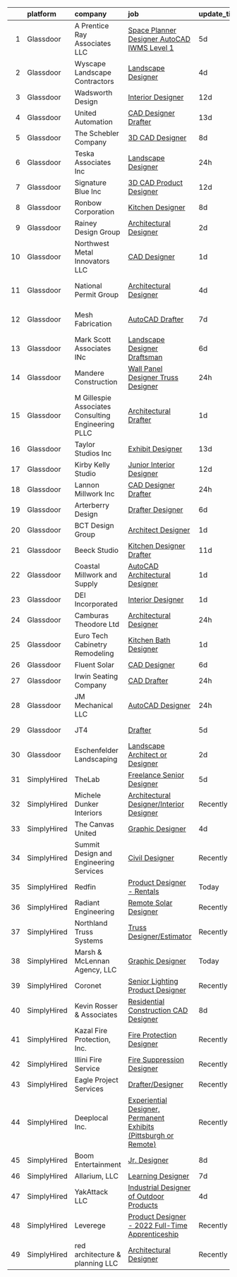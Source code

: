

|    | platform    | company                                               | job                                                                                                                                                                                                                                                                                                                                                                                                                                                                                                                                                                                                                                                                                                                                                                                                                                                                                                                                                                    | update_time   | location             |
|---:|:------------|:------------------------------------------------------|:-----------------------------------------------------------------------------------------------------------------------------------------------------------------------------------------------------------------------------------------------------------------------------------------------------------------------------------------------------------------------------------------------------------------------------------------------------------------------------------------------------------------------------------------------------------------------------------------------------------------------------------------------------------------------------------------------------------------------------------------------------------------------------------------------------------------------------------------------------------------------------------------------------------------------------------------------------------------------|:--------------|:---------------------|
|  1 | Glassdoor   | A  Prentice Ray   Associates  LLC                     | [Space Planner Designer   AutoCAD IWMS Level 1](https://www.glassdoor.com/partner/jobListing.htm?pos=109&ao=1110586&s=58&guid=00000182cea580cf8352ae7c6130f0f9&src=GD_JOB_AD&t=SR&vt=w&ea=1&cs=1_2b495904&cb=1661324329688&jobListingId=1008078664418&cpc=601A4E6CD41B5281&jrtk=3-0-1gb7ab0ahirn7801-1gb7ab0as23j4000-0acfd51d98301673--6NYlbfkN0CPEiJEzZq4I_K6S6Q9VC1QMfIsI0INZ1UYi7vjgDL48SUvOQou6hjm8fRgHsp5Vn7ks7L65vAiLiC5dHNyXZUaGTr8zkn7Pi1ttdD6Hf3LEyzgTFht7EOoWOZlOoIMK4v3qRq0R0JVQHLdxxBgwJRWs1Sao9RGGzmdQtx9QdNsnViElWyiNNvfyNq2kaU3D8exj5-Wv8PqVRU9gasd7h6v5e5k-e_HzQ0cjme3UnEWKHVBQxMFepwEY1J1k9maNnd4Mc1tFqI04iN6CFJ36rEFlGvAvpdUwPjygM1EOGtyUOgkaM5arIiJXSREqwjeVqn5-LIjDj7u8E6nnDXBgyiFi02KFWs3s5k14KGcdMePORHo7Lp6f7xGJSdMySDBz__EygXeQasRfTBqLHTxZfLnwnJSSM3j0y8eBckFzGSjQLT3l0N19ky259dCysa9R6ysyUeeJJcg0ERljJlfg0xjv--fwIlva87nsu-g7Pszs7vwU9YSnKt98E8u0qUWkvEqhup3BmjoSqTzJuvQwTj98Ui6uCHsps0%3D)                                                 | 5d            | Washington, DC       |
|  2 | Glassdoor   | Wyscape   Landscape Contractors                       | [Landscape Designer](https://www.glassdoor.com/partner/jobListing.htm?pos=103&ao=1110586&s=58&guid=00000182cea580cf8352ae7c6130f0f9&src=GD_JOB_AD&t=SR&vt=w&ea=1&cs=1_603496de&cb=1661324329687&jobListingId=1008081266086&cpc=EA08B7582258481D&jrtk=3-0-1gb7ab0ahirn7801-1gb7ab0as23j4000-b087c144ecd5d5d5--6NYlbfkN0Af7IH--f52cTUDwFMUanxXcd3NiV5wYJyzlyk1G5yREQl55-HAat8CV7wQNNxrK0g_mah2fGU06kYyIy5WRgRXw_ssgWVp6VYZgqxto1ZyTHn6FvCDQc6iU2xyIsRK2-Hm9Sjs7DLKODM6BhbKLxOl_L7MGtsb4OG3aSRj6bpPX3LHZr8qOohCExRHP7ipkqK2N5EHeQurcw5eWdpBBTZlJDiv-HBQg769fXsQfyXjoJq3cTnj7Hgjar-aRRse0hfpM4526veBy1X5gIY8VnvPhvJwZazUKRH6FxxMuF3nRnSSvQV6YNmkTy9NkQwtAFpuYDqdiuE2-gE66Sqp3hh-U7dIK1InzNz_59mLTBfRqaj2XfQPXjievivNoFDCIAKxVoMEVp84n3_Rt468v6dFY9uNkkQzp8fiObhGfrw0YmU_AEdZLrRyhiebTnYD2flxS4xmLyskE2PIFRr4CDAeKTOxurP-ECg_B_vmq9KKTlrO-XmDjRHyDVlY4TsaKgr4flJhpyVQofZmeMDfExSo)                                                                                          | 4d            | Niceville, FL        |
|  3 | Glassdoor   | Wadsworth Design                                      | [Interior Designer](https://www.glassdoor.com/partner/jobListing.htm?pos=121&ao=1110586&s=58&guid=00000182cea580cf8352ae7c6130f0f9&src=GD_JOB_AD&t=SR&vt=w&ea=1&cs=1_dd7e65e6&cb=1661324329689&jobListingId=1008067156537&cpc=A4354B06E837AE94&jrtk=3-0-1gb7ab0ahirn7801-1gb7ab0as23j4000-80f55f9df7bf1ae8--6NYlbfkN0BzyIYrTMR_AjNKh_kvAG8N613gtHPANQ3sdLTkrtBd-_1wqz9nNuSyqeSXkyIs-w4ld8MtRRq4vIQ60BuE2BaNXThNjlU5vtlW8ZYRAckDONHNppG7D7qUKdhqwqDEeTosT32-31BuNMJ0fEqOiAN8SG35yoCC6t_NHbzj2aFCvifLuJ_xxZhkEhu4zhI-_lLjLT_cqd6XPP58esnLcEMGuDF-iT6wnnD2LLgX3zHeAcImrxe4WJ1aspjPRPF94J0Ccj_BZxEJbRj1Wbx_A3uPIVigVAfBrmajbVoC9lra9mAoCCNHd7Lxpd_8NLoLJz01vaARDjZye-sHmDKpONuZSNBf_jsupL9zT0kqQi94fyx1Y0Lns3ZrpdcvRkcu829Ja6XkH7F6nVxwuNHJbZ56bVHutKE_PyB84MYKUk4dgBR8yWYqYDxUZ-zx1WD2AEZkf1g0anh8IaxYTvxV-v56KNoszmZviWYQKA_W5oKERZDiqiZoHHtX4d9jZOtugoI%3D)                                                                                                             | 12d           | Vineyard, UT         |
|  4 | Glassdoor   | United Automation                                     | [CAD Designer Drafter](https://www.glassdoor.com/partner/jobListing.htm?pos=111&ao=1110586&s=58&guid=00000182cea580cf8352ae7c6130f0f9&src=GD_JOB_AD&t=SR&vt=w&ea=1&cs=1_a1f974a4&cb=1661324329688&jobListingId=1008065265801&cpc=A294CC0C7254FA24&jrtk=3-0-1gb7ab0ahirn7801-1gb7ab0as23j4000-5ee564a60dc60088--6NYlbfkN0CmV55IBqL41_vOX2ncx7Sv22YYBKO1FKOWl9cdOayxa2z5Sthv-usKP6B5q51zwT3YkFEGFdACJwwehlCCfYeWBWBbsyEZD7AuNRRKJHyqnm2ojv1muZrMr0V02qrEZs580c_hAvgykuxW3Ycjw34cqKWFI0BaLbC_AYIXd0AkbXUMfpdUiL6BKHutf-vvCg9GnCY3CfDxGrm7D1lg3DBPzlOcuVm2Q1LZ-FXvgbVmMthnzCoz1BHAViHHSQ6T74pO9KTFnXx2sP7ZH1OJg053hXiLPGcq3u-uJmn29iNLAlPAE98jpFyskHHAD01YjamiL9RqZ_JeWtHORz8FMl88fveErYDd5ppo7rw7lqpvaabjpNtrb0nUA6-QIOSsgpyFnTpfeKqMv0PkWIBbXa2iFr0iXiuulwt6IFDZzfsULCy1DFnVW7lII0Pbhky48Pev6Q_ntOWgcr-MirfoaSqB_4jPcma3XYzZbyfRfGIuMNqtV6EWe2kmrzre8hja20yDdXrk9sbCCQ%3D%3D)                                                                                            | 13d           | West Monroe, LA      |
|  5 | Glassdoor   | The Schebler Company                                  | [3D CAD Designer](https://www.glassdoor.com/partner/jobListing.htm?pos=104&ao=1110586&s=58&guid=00000182cea580cf8352ae7c6130f0f9&src=GD_JOB_AD&t=SR&vt=w&ea=1&cs=1_60aaf7e6&cb=1661324329687&jobListingId=1008072259381&cpc=001476B0A36EC9D0&jrtk=3-0-1gb7ab0ahirn7801-1gb7ab0as23j4000-077f6073299b6940--6NYlbfkN0BbKFwzzZ0yLSQjqY_WE9nX1AjSW77FPvXFQZAp_vA_bxFWMcVuo53C45-22D2TAPagx-nZU83wNUDdAKJzpoW8_CpV79kjtRo62c4b0e5KWXUhWjtqm3p8acm8Ehd382hZlWDbUGPZTj5EuqEzFSEM1Ymjk8al65dUXbsCwkZW2kRlahQoM4Ad-nL-YEEyT4Hxaq2QR8KxzUbU61G2B3vEexZHQv2-hJkXc3z7HzEa-18sR3MEsrqg4XWRbMtxj16J3dSJhs4t_uj8cgF3jz2_geItVep6ks9Qbqb5qIm6KwKw3U1XqYJpW6WNfao4e-wbALpzzfyLE_d4ZztTPwQyjW1s4O-Vzbuus5XHzJNYfOyBC7SRsZmoGVlKCeGSHQ_HXSgIS0ARpKeUF4QsPOvcSolfwAVlcTZ6HCefbG6m2mKF9j3UrRidqjlP-Xq2ZEkdQ3jkeN_mfZX5OASjUfTGhvAl_02h6CN9Yu-dwoMj1nbZGrvjhnXgGTWb6Tta0Bm4lxdBR4iSdhIL581WLGNz2J89YVSa22-K53zdznF2x8Bzo4Xc-hdJcJJat4FIYtlgoVlEEBiHaD5PXLZxWFhCSn0XHueEgm1DaKDpITz4hg%3D%3D) | 8d            | Bettendorf, IA       |
|  6 | Glassdoor   | Teska Associates  Inc                                 | [Landscape Designer](https://www.glassdoor.com/partner/jobListing.htm?pos=116&ao=1110586&s=58&guid=00000182cea580cf8352ae7c6130f0f9&src=GD_JOB_AD&t=SR&vt=w&ea=1&cs=1_6f5414fa&cb=1661324329689&jobListingId=1008088949723&cpc=9AF91982B5D3F116&jrtk=3-0-1gb7ab0ahirn7801-1gb7ab0as23j4000-3dfef94d1a2a7cff--6NYlbfkN0BTT1lo8Jwdy_hu5PBsWOg-OgEs4ry3bvHurgSPaoaOHOWThJZbXv-8WJps3dfUJKOVn60M-935uHy3p65cfxylsxaBDZghdcrJVcc686gm66Latzh0Ocm2ZH1MT3a06Oe3d0mvVQQuU5iVWaUF7jtjRaFAOR7ljRx0Cn2_yLn7KPA05X-T8KZL8pk2SrXN9ELr-qY1NfESsF02JzZVfwI4KSlXfdeksI-IIkVSa7sy3sTOToV088o9f5BQP6MMwomnz676vFBHf8eTAfNpVHa33A5s0Aq9mqr9Xs8hfmFREHfyJ-A8AZ-V3i1T_vuHipz8kuF-UwfzF720_FoYvgm89s8DESE7Eq5UjIHcPtrZ8bXaMYTU3p0Mcz7KaX3IVIedhF7sC3yaPJogFIFzt7Sb_dLdvpBbDnKJgzqainufcE1BQChFDwHYWp17VxX1bSSl3I2OlVaag8cDZdusJ-YsvicgaY2oqkjl6N5I_2MTMxrB5a8YiBWEpNC2YcX1r1VHiuJ8dDmyFw%3D%3D)                                                                                              | 24h           | Evanston, IL         |
|  7 | Glassdoor   | Signature Blue Inc                                    | [3D CAD Product Designer](https://www.glassdoor.com/partner/jobListing.htm?pos=117&ao=1110586&s=58&guid=00000182cea580cf8352ae7c6130f0f9&src=GD_JOB_AD&t=SR&vt=w&ea=1&cs=1_b2d7b115&cb=1661324329689&jobListingId=1008067139928&cpc=2DCD12B8022A14CE&jrtk=3-0-1gb7ab0ahirn7801-1gb7ab0as23j4000-60f998b6e88f67b3--6NYlbfkN0Bi-g4OEguhQEx4pjzkmulzkFDPdVMQm6g82nLRMcVRUMnZUr0y5XvhZobY6IBj37mumuHfRFhn6GcxPqGYtyHZAmGoREzziX2KWrII9ymLQD4xQLMuC9tbnSFUFRxFIKk6rMlux-dGOgWNSr_QNGWKZBTdD5P0FcsM6M7m_KJith9F0zl_j0u9Q7WO9RDd2JU3QDXwJqDUBGwhIFnEO-ieiz8jgUIshhJlm304ucMSrB_uOZ418YwcLYP-3yqc-LW0dH0E_WYZ-Kjqu-28Hb8Z8KwPkVCRxcHPjXWbImA2B1otJtNvh3qcmBBvSybOtZmHkaCF0gmhmKgd8PVteTBqkV0auZ8_Uy7JqN9KdNsy2vDYxKekdUy-gdLyQHdT3j9T9KJqR_H5ammVAxBAWZLzSr-gDFyu79l5j1Bf0DkPDUfSMwgYDxMjsDs2MAEW_IVaq4iZUzWiROmknQurjryH9oR2ozGNgW4idJgwO_yn_sDG1n2fCr0kkKrrKLY5QlpxJ0nDdT4pAg%3D%3D)                                                                                         | 12d           | Walnut, CA           |
|  8 | Glassdoor   | Ronbow Corporation                                    | [Kitchen Designer](https://www.glassdoor.com/partner/jobListing.htm?pos=114&ao=1110586&s=58&guid=00000182cea580cf8352ae7c6130f0f9&src=GD_JOB_AD&t=SR&vt=w&ea=1&cs=1_506b78c2&cb=1661324329689&jobListingId=1008071898218&cpc=6B5FCBE686A980D6&jrtk=3-0-1gb7ab0ahirn7801-1gb7ab0as23j4000-fe8144cc06f21c09--6NYlbfkN0A4hgeKHdLyHgzaskNEvl2xXMVaueUT71iJOYpLYISQUCp9QgmWQMTvNZ28skdQ2CVWeht985Hktiqo9BYanZts03r6cmBZN0NPNAFoLWtWNxdmKaSx6sVJ-BJwGe-Rsw3fjNW3Q6Pal_UWkb4AdgUs8tZfcQ5jaJUiYddboyP2aHBEexxoJ0o4kXh1f8ljSviXWIY4TmLfmpDsb-bXdyYrgaRuDRloz7z3TE_J5hh81DCLXpzzg4ZobPOPx9vflLAjQLzhblDbNi98HptW80_XiZiqFbsYmhOUHBbMAuq_DyqeVYtiUBvtiIDJq1pBOfjGgoJTkKOgaZuprzhcGVs18e-_x_Rl7MudNDEwp3CSOiIgqk9npqXaPZT7N5s_S1ZQimGb4pFn0Y1VFa6eU_YOlVdP1G9Uv7wUaaWsj3QS89xNCY04KboCUDIdB-ikR2-xj3uxWoERM2yDQPlbXLkx2GILpmBvXYaGcHn-TzD4JCb5D0R6Re55ixo8xtvz63I%3D)                                                                                                              | 8d            | Cupertino, CA        |
|  9 | Glassdoor   | Rainey Design Group                                   | [Architectural Designer](https://www.glassdoor.com/partner/jobListing.htm?pos=101&ao=1110586&s=58&guid=00000182cea580cf8352ae7c6130f0f9&src=GD_JOB_AD&t=SR&vt=w&ea=1&cs=1_19fae5b2&cb=1661324329687&jobListingId=1008083386588&cpc=0956A6EEC67EFCED&jrtk=3-0-1gb7ab0ahirn7801-1gb7ab0as23j4000-b1e409d397cddee2--6NYlbfkN0CvahHJL5dpwIe5nlYo2UZJB8CTXAEl9vJAxrd3EfdRQTBgSOhxhZ6qmUnxRie3LroeotfxtcQx7sm1HRHiCTsgCETZjQuxPMX6zuwOtXrnDSLFzGat9a1D053aCmB1sxcf19Wzfiixxf-ENge6ilw9HHN3s9-MMcyC9cYIum_CQoirgy358cO4ICIeLTMqNZNykbjtDPtmyy76EuLb6L7qCZBQdFMm3t1bDCFY9Yv-LtH6B2KEozynow5q12XFFyItviI8t2LDVi3caYRZvsx9naHRabPXWCut_w8oIwfSMhRcHomNkrifLN1mUCUveLelCmiOWcbvg8Wo8TNaY4gZ42NqRBRYiqj0Pp6HcidjHWN5S4mgyqiDXjIYrFjyfNLqNJ1435D918w4No4Q0mYwII-omqJGAhnN135Z0JLB3AMof92TLvDYH_67xTUF-21GS0f2ob-w5iTGCNsOCbUpOjhf88yzV1XLseLxb3_82aRnDfHb5477QwcL2WBkolKQGafB9mD9dR3MEYpeAL5V)                                                                                      | 2d            | Post Falls, ID       |
| 10 | Glassdoor   | Northwest Metal Innovators  LLC                       | [CAD Designer](https://www.glassdoor.com/partner/jobListing.htm?pos=122&ao=1110586&s=58&guid=00000182cea580cf8352ae7c6130f0f9&src=GD_JOB_AD&t=SR&vt=w&ea=1&cs=1_125a6dd7&cb=1661324329690&jobListingId=1008085833337&cpc=CB2768E455C10F6C&jrtk=3-0-1gb7ab0ahirn7801-1gb7ab0as23j4000-a7176ebee4667c84--6NYlbfkN0DLWr0FuvwmpNY589ecXM0wpB-l41nBtAe9mv-PvJGiqVoeB48sRuu9VAjkZsJeE0D4549IVeqPHn56YD6HazxRawpARC9CeLOmaJ_X5TqdYqHSk313oP9UAOxutpvAhnIO81qG2vAEUo2ku0eKjwbPgNMqeWdgLlE3_gSEI8vfgIzAqf4Emrml1Wzl9RndPGrzutFBauDVCgDOe0k6oXRr4QS_C0G2dV1UiEV2zfk5_7ybv7dAegWKpk_QIoDr9-ZPxIQ4ae7frT20iRuSfMnJLomOYttBKZ_CQAmuhX8Knsu2kA2DTI5-Tp88_L8qWTR3MjV61aT6qXbgXuATwItesHD6XF0yDY8XUqOY5W1s_8hunWlKZvK-4EtNYzyMeiViowdrUq8zZ3lGGMFc2DzuyJH_RDYXmJlbp-wz66b1BB6YV7opfVBiwrM4NpLPgS5bGclLFcY1fLsCQRA3HXXMLTJ8W6bP01-fjuZGuIcpSUe5QVGmaM0E)                                                                                                                                | 1d            | Barron, WI           |
| 11 | Glassdoor   | National Permit Group                                 | [Architectural Designer](https://www.glassdoor.com/partner/jobListing.htm?pos=130&ao=1110586&s=58&guid=00000182cea580cf8352ae7c6130f0f9&src=GD_JOB_AD&t=SR&vt=w&ea=1&cs=1_23deb14d&cb=1661324329690&jobListingId=1008081663870&cpc=D9A4E834C51D285C&jrtk=3-0-1gb7ab0ahirn7801-1gb7ab0as23j4000-5bc4551f305d1ce9--6NYlbfkN0BBGG9LMNqL16EzDx9S3nKk4b6IwprgSJginr0DZD_oW5yEAmn-tqn_jvaUQFs4vKV1QqPSBUGCEE6eA335jYD1gr--m_mTZGsrwM9Nlp-KQc_BfbMvdKGxfv0PS9r5Uxlgno7L38lRuySrtrqiQ-lJb3IzoW_mSpNDTMlNmtS1dSEH4w05E0yzWESqh0uWPBaPAJ63j-4K53oJk0HRMwKEkF5JpFOe7xzD02bzZFf5j8UG82ExGC5FbluKwJVUfTuMFfjfE1VDJ8scaDFqkVtuabYL2E4TDOBkIk1umm-dhcqotawISmq8T61kmuqQIR4JHg_5V4QTGQlmBxLt7GoUs79-N0IqMa0UUXjkclsK96FzHeLo3bm59kzaWfuQZMH8RrLbowKQcg7_nmvSHlpkYIy9FSEvqxYFD0GmBISrAGAA7yA2SwWbjvB-sbvtJttjmZOD56JIkQxjQDe-9Pg4TsUW8Ij29eoPW3WlJHRD5FsG5Qr_M63H3agHfrd1n2DVQhEk64V1bA%3D%3D)                                                                                          | 4d            | West Hollywood, CA   |
| 12 | Glassdoor   | Mesh Fabrication                                      | [AutoCAD Drafter](https://www.glassdoor.com/partner/jobListing.htm?pos=128&ao=1110586&s=58&guid=00000182cea580cf8352ae7c6130f0f9&src=GD_JOB_AD&t=SR&vt=w&ea=1&cs=1_1bf826bd&cb=1661324329690&jobListingId=1008074609885&cpc=E822E580FC71C721&jrtk=3-0-1gb7ab0ahirn7801-1gb7ab0as23j4000-67305db2c9bee25f--6NYlbfkN0CdcVd3SDA1nO7RkKTAACmPV4xEt72Vls8LI2dqcgyOeOdhfhxHr5zv0RpaoDC3WirPOapDd5Nfy22IAQvmG4AjJLI6KieHfP9MRW5ExPknc2h4N_ZHcYklEK6Hp_EyB6cKjQ7Q4YgJ6CNwN3OG1peY3LVv1wNXgP5sQzcOTAuQZ5eDrJucoBRotXHJdCyLw6ZiLPNlOSxGYZdMHsYLoK4VJ6PDJVdNPfAGXvwHpO5UQ_Q7h3arsANTWda46YJR7zcmGREv42hIrezTOiajw_EtQWmvygGcvt7kbX4e9pz4oyrvM5gmSy-uoMamYQuUGPlc4bqTT8FrZrzWU4oyhNwngjNJ9GT9fAHoVnTgMO3BLTb5aKV3kY-NDj7pwBsIKPK69bodsIp45snwOYkUZebMjLACmxi1pOI4vOW0HOG-bAhkCQnVKzU6lfqdKlEuz1AT5DZ1cCFxRON9j-h4mky-DnMSVnyf_7v7qlZHnN3eP1Kq483U-dzhE7NwRr0BxA8%3D)                                                                                                               | 7d            | Saint Petersburg, FL |
| 13 | Glassdoor   | Mark Scott Associates  INc                            | [Landscape Designer Draftsman](https://www.glassdoor.com/partner/jobListing.htm?pos=127&ao=1110586&s=58&guid=00000182cea580cf8352ae7c6130f0f9&src=GD_JOB_AD&t=SR&vt=w&ea=1&cs=1_6607e497&cb=1661324329690&jobListingId=1008076742929&cpc=5864F98DF5F2EDDE&jrtk=3-0-1gb7ab0ahirn7801-1gb7ab0as23j4000-8eeb828dadcdad06--6NYlbfkN0DfhRLDY5E7BVY3xhBTAobuSaZ3WR2SqAJ-w4NHeQGDZ5tebBT8WaHsuU3evOo4Ad1xVyZpCHMh7AGwIRaHPgoArohssk0L0kwkUoDi20Df76ddiDYkk1EYvGFT0pTFdO8IrHexfygPCm6kdsbiUHzmG7CxxuIfS9qxxuUqkBJx4uYFD7hXCU7RNuh1264RAmoV4hzUaIUQJuv4qRI7Ue1UPthaa-2P9ynOoiqeL_KIuROaAkfEQt41BomP9_3_qDsJq9WS6ipvMfkhrbh8CXzY6GxWG9AMeDFYmcW_70K7uF-HiqxujrL5-_wGWDDI3WXTgOnfkWm9cjGRHv5_aIANA3rYzP53U0VeWHZVeDnKE7h4K6dQdsl2gXxJjNy-JpJQGy746ADiEjpKB5FPYeJCzrHTKfLmNnokGAbk8MtqKeOaXmvqCSADFWOGgHHatQ45To8GjS2RZW6-cGeTK8D3DRBl8hYAiUay5GCN5IAphngjk-dOumqxI6GgtLo85ofm6ZxGngxqlA%3D%3D)                                                                                    | 6d            | Newport Beach, CA    |
| 14 | Glassdoor   | Mandere Construction                                  | [Wall Panel Designer Truss Designer](https://www.glassdoor.com/partner/jobListing.htm?pos=107&ao=1110586&s=58&guid=00000182cea580cf8352ae7c6130f0f9&src=GD_JOB_AD&t=SR&vt=w&ea=1&cs=1_61da1150&cb=1661324329688&jobListingId=1008088305451&cpc=C60D35D50AB8E842&jrtk=3-0-1gb7ab0ahirn7801-1gb7ab0as23j4000-e8da6c9d4b32d9fc--6NYlbfkN0D0ZqxdZg2TwcIemQ4yr89eGinLCR7bn2QHXosobzuZILo9zeyiR6UTiQ6PtOt6v1Ne3W-7RsWUkLVg_h4DKOpqE1U6qimEHgm8FqhOOR8qvETn1kaZTjvQ1kvhqt4Jx8SbLrzUzjOajJwBESE2Q6FrXWmKZpJs-HwcdzOlg5idez4CHfnMKBgVBDz8JXfwsc0ONiF6pIn_L0bS6os4c2gZEtLFVWIotfPCD6ZwrqiYl5rABs_OiD4NYdz0E0uuY_j2WAiDCHzOyqJghs1DWIlJYUHS4rvANTWDrZWcrUvA25Evik8sknjk6-Uz_j-4l_3UU2vRG02SdkoQIUOQSEGaDOOsNnA5BYm3NesMDAWVi1KoO93ImnEA9KjcrVzhvz9b8GmcE3vBYk_I9qbpzfXNoLT-B5o-bMHEGGxFf4eV1v2qm1hboUZ7uof9vFBWXLvYWzKX96snCJwcvZvAXCS84Q0F_EaYU5swaJecTJO0E79r-WtDVYgw0bkstZ4LyV-WF-Ddi9QIew%3D%3D)                                                                              | 24h           | Rathdrum, ID         |
| 15 | Glassdoor   | M Gillespie   Associates Consulting Engineering  PLLC | [Architectural Drafter](https://www.glassdoor.com/partner/jobListing.htm?pos=120&ao=1110586&s=58&guid=00000182cea580cf8352ae7c6130f0f9&src=GD_JOB_AD&t=SR&vt=w&ea=1&cs=1_433de776&cb=1661324329689&jobListingId=1008085530042&cpc=A3C165F64CC0ACE0&jrtk=3-0-1gb7ab0ahirn7801-1gb7ab0as23j4000-1f6a8ffa2ad42025--6NYlbfkN0BxkLIcfe0oqaYINownie861a0BJtkzmJW-WyGv8J0JYHtoKWOCQUGs-ho5JkYsiONRCpX1yAVt5aPoGOS6ZuwA2J7WTGi6h5QFEqqOsb8XdTikBbhpbKDkdlOom9hXUelfcGCy6Vq4-GHMKNEeFVRnt3cV8-QV_l4ybp8KP7cTrqJO1JLRDVfauUDs7aKHkP3MQ3h3At9l4WCzHZ_XLOygl1UUxqtj1tSEiByZKZmIulTLMsxkcgYcN-yR2jkn8-i-kiKCbEElIkCm1BMiRqYM4tv_mw_lAVOoj4bT8qCprUsgo2LlxSiEuSJ11Xi5oWb4DrWYDjwJkcQBw50tyoejZjykTEIsZ7KkSMEW7ELRYoKfowV0XVHvDDEOQFUwLJyuw6bKfbmkcUrLS0L3gJLMRf7d7Q7zRNrWGbIjfiyjis-WTGHhhM3ygao382pPR2HY-I5YBqM2N-_l7YxH8FalEMUeLe1Ebzao1DDX8VnynsHxlmC3lzLTOv_jnBIKJw6wrpgry8yIfQ%3D%3D)                                                                                           | 1d            | Wappingers Falls, NY |
| 16 | Glassdoor   | Taylor Studios  Inc                                   | [Exhibit Designer](https://www.glassdoor.com/partner/jobListing.htm?pos=102&ao=1110586&s=58&guid=00000182cea580cf8352ae7c6130f0f9&src=GD_JOB_AD&t=SR&vt=w&ea=1&cs=1_2b6ea403&cb=1661324329687&jobListingId=1008065845693&cpc=10C7E726C7801768&jrtk=3-0-1gb7ab0ahirn7801-1gb7ab0as23j4000-69da0067db431b33--6NYlbfkN0Bzkuy17zoNwKMVjyusHhR7JNYo3SmelKzW8jp1Pa4Tk4WW547EexT8ol1vAymqs9FcIyMmFKcd-lbdyT1eF716B4_IgSunnBVY7_0iVRocKIBHbruV1D41mE52zoduCiOSUPE5E9L-Xo-UaBAbVSsRxxVe9o5FLly2DCPovoUS7-EfK8Gg3zotUD7s7acKaXB8xZOXbjlHh6DKnstZTg8Gdn3bYfOPNaEpQSSTjasqPua8_S7UKjV3v-Qs-ExbG4blsq6nb3utKpOH9Rr_DD-eYr2pkG2W6jjjdfeG-FEvgsZJXiWSfljs5RuBm43Zb8IAI24LbJ2rS7UInzWpRzP9pfmuL3swYmLXBvf_ccJazWf540qu2GPCXZ6-uvg8UMYGdqW-lsMnOoRLA9-z-nUsTkbf7eP9MqGFIsNNxt-riG9vTxn9splITwnRHjxgRpc5qyjg9Q_4aPrdnYGGUMFhkLFBok4Ubmq1uahmibZFXodR1fFiZ8tbPdGAyazIcBrr4a2gIgYdJA%3D%3D)                                                                                                | 13d           | Rantoul, IL          |
| 17 | Glassdoor   | Kirby Kelly Studio                                    | [Junior Interior Designer](https://www.glassdoor.com/partner/jobListing.htm?pos=113&ao=1110586&s=58&guid=00000182cea580cf8352ae7c6130f0f9&src=GD_JOB_AD&t=SR&vt=w&ea=1&cs=1_bf5f5d98&cb=1661324329688&jobListingId=1008067209900&cpc=C60D35D50AB8E842&jrtk=3-0-1gb7ab0ahirn7801-1gb7ab0as23j4000-1e093871097d3f3e--6NYlbfkN0D0ZqxdZg2TwcIemQ4yr89eGinLCR7bn2QHXosobzuZIHsiSwugb_1pB1H4_N9PZcv7Pw9gazekVUm-A1inlftsEqr8_sYPtwwqDAprKaN2D7soowk_UX-cVwWDvAf6-qXfS_mFh11obRdjfXW171u9cXTAUTaD0abARhBLeBEb7UBl8oOz9_fwdxuDxlJngkCCecOZgfwcZKfodTp3ajWsDB33pzQSVcafVOYDAkF6ixyiYUeDbiKHFSEiTwLpho_E5RbE54aESNnXUeIx734FHIIGpwICj_Z4JRO_czP02LVhV69KmMPZpf91xNpWMT2dLsyf1qCnLBXmeh_0DZc9Iu83IS2e7cHdFQIhu_tc0DHKmfNwXjdV-6gFz2zQBc_FDTlf-i8kKKjKxUNc21jazeW19V_B0H9TZxFtttpb1HaNE3oX5VOjvu_F1onIo5cNpFgUBEQT4LZAkjwBoORqME0jTMkZezlBgabE30NzZs_f-M_LYYweDCGqVN1RxB5DvncRtxw2XQ%3D%3D)                                                                                        | 12d           | Salt Lake City, UT   |
| 18 | Glassdoor   | Lannon Millwork  Inc                                  | [CAD Designer Drafter](https://www.glassdoor.com/partner/jobListing.htm?pos=115&ao=1110586&s=58&guid=00000182cea580cf8352ae7c6130f0f9&src=GD_JOB_AD&t=SR&vt=w&ea=1&cs=1_3c8dfb1c&cb=1661324329689&jobListingId=1008088350501&cpc=A4354B06E837AE94&jrtk=3-0-1gb7ab0ahirn7801-1gb7ab0as23j4000-c5acad546f9a53c3--6NYlbfkN0AtR68e5gWpPxoovZgA7Udo-dcymoK0NpHFMpIgh7LYzwscCmEGs7F4_p7kLqzPxs4JzqjM8lKdzEAOLkUPY6rcucPq6vVHAmg9t9kk1KQPV8Bh884tbZwG1YX5mr62IJIttwWO7cI6Cv9e52MWr21otdy2Fec5ckcOn0cm3iCMSB4MLtoeA4BT6Tg83XbX0lGpOQPTL3uJm7JNa_Fr0XBwS6Ilb3YoRME7Qk5YKOrrBrQ5pDepcwIIZ_DYvDW_1PeTuR4hBfxfoofEQt_LtkpQdWmIjMBgItkRWe3KS5_EYK7C05aE3DC3exAGgrnn7inha_O9He2an0LbyXPD8l_f_G20vrJqwXbscubSgSKuTvFdVPeU8AmLgnU5F1W6Mq3SepXaDPBWog2igo9KNp9JdSvT2w_d9VPXJZXH-X23UOkTAtJy1VTrY97NlmYC96oRdMsgc730p0_4QuCvMiSwegc5TEXB8xbA1mxwgEjzrLoxJw0Ij1V6yiuWkP1jwasXvvIPhN8cBQ%3D%3D)                                                                                            | 24h           | Menomonee Falls, WI  |
| 19 | Glassdoor   | Arterberry Design                                     | [Drafter Designer](https://www.glassdoor.com/partner/jobListing.htm?pos=125&ao=1110586&s=58&guid=00000182cea580cf8352ae7c6130f0f9&src=GD_JOB_AD&t=SR&vt=w&ea=1&cs=1_0aef944a&cb=1661324329690&jobListingId=1008076496738&cpc=B8AC0869831DBFA1&jrtk=3-0-1gb7ab0ahirn7801-1gb7ab0as23j4000-b6f9d21c438899f8--6NYlbfkN0BdR3jfiu_ReZ5kREhSmStktyfZ2B0WAqvge9MmcMiZCX_YEzp3pE4dMYiQ-7UupLPkLoIzoxopOafDqsV4LP9Qv1zczYoTUF3lKgU34OLu2va9lS_U5my_j_2eok1bZ8elvUFfbQhFjugWPSaPcPA5KWqfYkNo1fvm1JsBvjUZGoXH0p6PE2cbdDIpVH2q8PRKkKVV8TUgntO9oYtwxiL0iHwluDpo5ivNDHTcjgxE6z84U3ostSgOqmMtmbVeaf-5C9diAzdRbUFojPaegScmKACLjyxc_FhnEJ6WgePoOrDwKtIM189zqCdS-hH4uEMVNxTOBGj4M2Vq78D4Oe5z9CTE9oIxKBBM0_Ut1MjqGJwkfARRcye2NJSsfr010069vJ5dmnjCTnx__7CcYjnwdC9ncuhvke1vLZWyd7NnkxE8aYBJmviT8I90a4sxTRV11iJ9a75tyGwECrCRgd2paLNnXsSuMETlwHr054I6Swo_YpNytikPF__lzCw6bVk%3D)                                                                                                              | 6d            | Sausalito, CA        |
| 20 | Glassdoor   | BCT Design Group                                      | [Architect Designer](https://www.glassdoor.com/partner/jobListing.htm?pos=126&ao=1110586&s=58&guid=00000182cea580cf8352ae7c6130f0f9&src=GD_JOB_AD&t=SR&vt=w&ea=1&cs=1_d13592f4&cb=1661324329690&jobListingId=1008086256182&cpc=0A5953EA3E9CE03C&jrtk=3-0-1gb7ab0ahirn7801-1gb7ab0as23j4000-56dbcdb9f86c4174--6NYlbfkN0BjocIe45fKOwTUdmEYUJ97RzSNTcVnoXJG_zgk_dnyqFHud3p9CgbxboO9vQgMYjTUfXPmenJH_NVM_TwEbQGAZO0pM7czMeb0t3PbgvsTpW2sGb9zWTPIbKgatFL-iHSnTC8q7wLOohnfdT--01tKFcK5fPF0cpUurrfDntE1tog-H68k1D1xUJhL4pkAv9kiFoaS7gthJrAgA7uKFL5TYNXCZ31fw10r0pMCCFPDAYlGrxl5sGdeuOWIgjjUAe9rZbVW_pfm2IOpB6de-htf3VuULQ_Xm38arxCSQQ88GsRve0dNsTC-6smBRUAP4oQfapN_MQHzrZK49MMft-5Zq1PmtYgMLtWepXIyf4d3KU_8CYV43UWkR_xuq1kldP-aLv1CB9qeIOIF5OMCsQn6UaYQ0kIZhwxyGsDHhqGfoRdlsnb23UhBUceGYqSVgB0sZP5RrAvTDyZeXuBBKweDkvUt2bTSHfJyeegnJggT54ZZauraLLW-k0vRl7RhNsk%3D)                                                                                                            | 1d            | Baltimore, MD        |
| 21 | Glassdoor   | Beeck Studio                                          | [Kitchen Designer Drafter](https://www.glassdoor.com/partner/jobListing.htm?pos=119&ao=1110586&s=58&guid=00000182cea580cf8352ae7c6130f0f9&src=GD_JOB_AD&t=SR&vt=w&ea=1&cs=1_f9fe4ccc&cb=1661324329689&jobListingId=1008068710637&cpc=9C069142C08444E3&jrtk=3-0-1gb7ab0ahirn7801-1gb7ab0as23j4000-23bab6bf484d8110--6NYlbfkN0A9Gub78ou4PUPQmxEZTPkLzEFOkVZrbikf3ent9Lw7SDAFVWlPuxp65JOmxBNtl0uI1Y8EDIQ393nFVPI3hQMJwvsYBEkVprHEJ9R888eEV_krdrT1YxS5FN_xfRKpsk2spEvRNLl12EvFcvrCVcOgA1fMZgAhB1wATszs6rCIjwX0Tv7yLX_V7_4H8c0XNmD9oLgwAFy6ZXbU365U113VPrWAGa2JkUHiws65X-cYr8fjVVV492LLupnj2b3o9M0nyowzIRt7i6DQ4cThI16tVzKKLmhrhUtFD-QMWWkwEsaAmCUWpvm_G5q2s-nMoerI58M3VNYfyDKV_jozs_mKyFTlz_A3WT1IT1BTPDB4tiqXu2E4W67J7a6mSud77OuQz9xzGTVNrM90vnXElOuMukUMsiyA4CBdN5wHiOczs1MEn8fblS962XzLaHfs8okGcLYdZQK7YI5t_NIDq0nEGIAUlo29PhWBOs1a50v_7Luw4ZUZtpTlaZGFAA_Ae7lOXzEvU2lxHMS7fhsjFGI0)                                                                                    | 11d           | Miami, FL            |
| 22 | Glassdoor   | Coastal Millwork and Supply                           | [AutoCAD Architectural Designer](https://www.glassdoor.com/partner/jobListing.htm?pos=129&ao=1110586&s=58&guid=00000182cea580cf8352ae7c6130f0f9&src=GD_JOB_AD&t=SR&vt=w&ea=1&cs=1_bad481b4&cb=1661324329690&jobListingId=1008085803694&cpc=241359978B7FCDEB&jrtk=3-0-1gb7ab0ahirn7801-1gb7ab0as23j4000-bdce271c803f9463--6NYlbfkN0D5EoDI19pzLD_ZoAvoqM1-O9qeTV9KvYbDAr1-bMzVcaoGqzcz5V3Hy__qViqePVbkUWGKjMSfG8EaP9nmdfnW4fGdljm1yMXkeolrXsmZrLOA7vANNXD_cdYqXavJf8M3RZ35aNFDrgMcPhSpu5DZ77GnEdMeIwOsmQPM9WFYAhdU8BbC9L81a9iJboYVo4xokWdyDTri6MfhHmR7Yt3ukSFEiseU1rNQ-WABkNLWkfpZCN4Tvff6LvfjpQ_J2YUje0SnluWVeAlzQ4_nMyE2t_lyFHTogFxW_wm1iGHOPGsEDTiB-_9IDQJx2SA9odAyMfK_SeiompPVR0vho_YYUoAEGW3oo0X6Mo-fYXwUyAVt-JgqmHT4wh6UOsQEWdCCtJ0owvOHw9anEbwLsvltch59f-1nsLFp02rPyedp3V_0LtF_OTJHasEwy-69XEQzO1wFDSZyhUoRkAvfZgn41IV0kWfBh29D_hEfJtkkLy2sOG9ngHevaX9dsxpX2rTU08Qwp0IdvQ%3D%3D)                                                                                  | 1d            | Summerville, SC      |
| 23 | Glassdoor   | DEI Incorporated                                      | [Interior Designer](https://www.glassdoor.com/partner/jobListing.htm?pos=112&ao=1110586&s=58&guid=00000182cea580cf8352ae7c6130f0f9&src=GD_JOB_AD&t=SR&vt=w&ea=1&cs=1_dcfb31cc&cb=1661324329688&jobListingId=1008085772647&cpc=09B89FAF07BC7499&jrtk=3-0-1gb7ab0ahirn7801-1gb7ab0as23j4000-faa84527fbed0e3e--6NYlbfkN0BBGG9LMNqL16EzDx9S3nKk4b6IwprgSJginr0DZD_oW5yEAmn-tqn_gibpV5VBRFHsqInemX8BPcG-uJn4wggVhI-W3WN9dVspWSj3eiCobSmdpmNl1LtiwWKyNM2A-XwaGTjkJD6WGDipgSuI0LiW1rcX6xrY41a9DgOThTGlPWH9-2qx5ZbYGJjfJzExBIvGbh12r-gzRNlIRiXgh4f2xcMtQxj7siyPVmz7VpAk2cp-TejwOVrXX7KkRYf9WUh8eKd5BsZynMbHxKbqAjb0ouHysBgK-uhGnQaTr9CDQsSJGY9RFhcpJrbJkckmVsUQRHwhHfr_xyrJuvWaHZ6-0BlFXfv-tPfkBVcmDCuUsEHWA0EqjzoQlCQTPJGJmewkvftaALYtKaI-69ML2fD6yZuq8REfh3BDi-0nrSVB090LnnyemiCz0cLLPJ4fC2rZN1LkVBB85jwAJ1JKs_sAKPpYef-Kcc037LrJi22SSixKKPoe8H5NP-RDaN27Us-rjMHtdPlLuQ%3D%3D)                                                                                               | 1d            | Cincinnati, OH       |
| 24 | Glassdoor   | Camburas   Theodore  Ltd                              | [Architectural Designer](https://www.glassdoor.com/partner/jobListing.htm?pos=123&ao=1110586&s=58&guid=00000182cea580cf8352ae7c6130f0f9&src=GD_JOB_AD&t=SR&vt=w&ea=1&cs=1_7039b940&cb=1661324329690&jobListingId=1008088527732&cpc=CF2714D673CA4E87&jrtk=3-0-1gb7ab0ahirn7801-1gb7ab0as23j4000-3dddf060e0ef7605--6NYlbfkN0C2SVAOpOeIWQkPp9EeCSLxTLheLRty2uanDx8E9nXZ3ugs5iy68cHFsRZ4_BzCOHCw-dh9em9SjZaLFO6iqGB-QjrUNIMzgqdzIETK6W2ewu7965SqadJx63-CFDJWbUnVcNTgmyIH5NLovwKqIls9KWwyyGeMBWni8SL8g_2mdfMLKJxD8tD-yhQvQwU08JfhqL0PDk3xEMMAT7heaHfaEw9fKLzcEfXVZAZ4JUxSDyVEiRu2StVnAorr1FTpPwJytoO8YTXO8pxCMEokxC0F9G8r80QaXTV7dh9Sk7tAE_Lqf4mrjHPcqiFs97QfFbCvJco1Mige8yddainHae1wY50jAU6059m9g-ASFbCqaMcNhVCTDO7t_YGg0_eR20WpKcSOCKPGq7mmdIbBQd6lMQgzATG3Ka4wO6h11gQ9NeFzYLO4IbK_I8D-7yXWmF_U45fjwMwK32S0cKC1OW3tOFswAr7ioXn76ZfFvFWeuqic6Py3EZiKGnDC06k7e9-mi4i4dMGYmg%3D%3D)                                                                                          | 24h           | Des Plaines, IL      |
| 25 | Glassdoor   | Euro Tech Cabinetry   Remodeling                      | [Kitchen Bath Designer](https://www.glassdoor.com/partner/jobListing.htm?pos=124&ao=1110586&s=58&guid=00000182cea580cf8352ae7c6130f0f9&src=GD_JOB_AD&t=SR&vt=w&ea=1&cs=1_d5e08ec8&cb=1661324329690&jobListingId=1008085696909&cpc=8BB092BD934645DB&jrtk=3-0-1gb7ab0ahirn7801-1gb7ab0as23j4000-a5c1e036df80b0c5--6NYlbfkN0CO3DEfAY9A68AIVwcxeRGvQUfeLcLgbZIyCfLEHxv2SQ-qyNDQbjO6CWbtk9gzjv8AHjocH1aVicGnEB59ASuOkaOTDoTWxTQZ0gxyO92k-Jj2cotZ_MIeKMFM_RxhzZRKMLoB11EuMJwfXeesQchT62uWAynqFOk612qrXxdTsQv91C8lgWzLRslqy4YwITAJzDznLnYFpFCu9NapOToCDit6pkomygbAWb1O2i3wfgs8zqohqRleXEuY-g1ZQEFTakH3v1k4gqLdTsWVJQpUxvEEHdmWglcEi1B-wQUfiC-8BfW0CXApJ269AiSy7VxL4u6WXzxOiah4wmWSbGkzWug7Y0AAsDwfNBf14fzbgBOpT_olTsbS0gbCTsxTC7Fb9TOqnYKvFfb7uNHTu0AmLHHI70imisLDjGv8w4739cXsbFWYaOcj5FfPiYjpdbiP0biYW4urcdOfdC_E5Ni7pIFP5hknIq4tirEw78SSNh9paA1VntuFPlbbapEDuyD-h-ZEzB6z7g%3D%3D)                                                                                           | 1d            | Plainfield, IL       |
| 26 | Glassdoor   | Fluent Solar                                          | [CAD Designer](https://www.glassdoor.com/partner/jobListing.htm?pos=105&ao=1110586&s=58&guid=00000182cea580cf8352ae7c6130f0f9&src=GD_JOB_AD&t=SR&vt=w&ea=1&cs=1_599a1fab&cb=1661324329687&jobListingId=1008076647972&cpc=90DDC10EE2FEFC6C&jrtk=3-0-1gb7ab0ahirn7801-1gb7ab0as23j4000-a2264d0a47450e83--6NYlbfkN0CDTKwY0wZCkK4agHfrrWt7MZa9xlhwFOiR6LF6wJbSZo9RV23BL-kKE-955sfXLHbbM67V8nVV0YK-mNN3inA0Jf41mg2iFd0liSTZsaWFhrkto0NXhEY6bc12wOrW-jWB5tB-3wvZ67a54lAs6ImsJ8M52ADz9mTSHJICtZaChBNQokHCdeCwjLjo3Ui3LjT3fWYbvd7HhXWzOpDR0d8tM-ds54PQ_ZPaQ8JkgVua7f35fEg4GrKKU0_gyrrO5AwlaojmjnhLoTAgq6MlLUpEdpK7e0PLFmz_x0rtAh8TFODdprUYEBIFRel2RJ4pnA1qmjlywI6VyMAtX0hLgN7AzhRkVr74cZM0UoAZGPcnjJudtZ82APEMzgmabN9yzpMB6nUdXB8G6NDDrfjXu0ec7IJvMAL2MUqeEhtNBpZNcrwLD_zS6aPCpuNNn-v-VYykCxgidcjoDXoZherHKRW_l_k90GKN8wB543CqRJMPs8vDusn9C-Xkx9pqdK5dK60%3D)                                                                                                                  | 6d            | Lindon, UT           |
| 27 | Glassdoor   | Irwin Seating Company                                 | [CAD Drafter](https://www.glassdoor.com/partner/jobListing.htm?pos=118&ao=1110586&s=58&guid=00000182cea580cf8352ae7c6130f0f9&src=GD_JOB_AD&t=SR&vt=w&ea=1&cs=1_be78ec26&cb=1661324329689&jobListingId=1008088209906&cpc=AE7800CE93453CD7&jrtk=3-0-1gb7ab0ahirn7801-1gb7ab0as23j4000-b00683448113a1f7--6NYlbfkN0BjM28_gKYqtCNHtW2dqNnO0Y1aofPpzdLERjbtombZnjKGqy_5ay47mA4MnznYFz6P-cdGWitrAIhiJoFyk9PI3HNK_EovPi6oegBx4dV_CfbXTKvc2W72GWc0BNSTFWGxi7T8wiR4XdP02oF787UZCx4tdygrLEC0kbycvVhB-Av3UcwPY_fdSrDVs1eKr-SuzchpWB41Wu49XAl_ZQpGdHoitELUd_YL-Sj5gqPhV1ayyp-WeEiMNGVhM4MKXr5CRp6yIGS2ZdJERKkDttPAvR-kLPsn2e14k5ME6p8Y-gbplWQBRubECdKR4NjwL66-9vpJF71V2QOmiqyfq7wT9YuRYUX0P71fKQPw3_Bfmc7EYxRcbQlVGHVpqVob0xPJl1B7YATZa8ii5K2dVR6pntABdSSJIeMxZkfHgYRfwSwACnzS_Z_1A1XqjAxhk2rojhQVB940z3HpW12dTc1Zs689G6G-UPAIuMeGPB5o45TyjHhMzPHw0r0fBs7L2og65Ap1mCxxEw%3D%3D)                                                                                                     | 24h           | Altamont, IL         |
| 28 | Glassdoor   | JM Mechanical  LLC                                    | [AutoCAD Designer](https://www.glassdoor.com/partner/jobListing.htm?pos=106&ao=1110586&s=58&guid=00000182cea580cf8352ae7c6130f0f9&src=GD_JOB_AD&t=SR&vt=w&ea=1&cs=1_3fb507f8&cb=1661324329688&jobListingId=1008088298224&cpc=4ADE8479ABDBCD19&jrtk=3-0-1gb7ab0ahirn7801-1gb7ab0as23j4000-31ab1c697bc4013a--6NYlbfkN0C2ruSLbldHgJRxGqX58M4ekFWuaOJ1Xy3nZgzYPyc2K4UJMQOsbEgO6kq53HxiClRW9zYCOTVCiKIqxLAaoWw2I3JGXXcUVrkZnExRIZA0Zq5xJ4MeBCtJ0HKCpB8W-KFw0mLLjJ7d7oIA27eTvaxXlDSZWCAbio8owxj-RA7wJwy888-1aSpdnV10ISs5io1vTFo2rzzlJCe6DHG5C-nQkATd_-fJ_UqhdlxgZ_tLdQjI12Lof-aeZZWx_M5h4Gc8-6993E5FhI9cr4YViIH0P6m8NXRh7WdOZ33JrW2heSvjr2jJJEbBoygC-V4TP0_mByZv0VmmXcpw0yrUCcXRvgUj18va15ZG6aifyXpeVRhj59KFJSrq_HeAiCwjDH7wcT2wfrCFlItfw-YzrViL7DFnRtEPfZhZzcdF7nr4KDSei0iJPGtSbATx6cXwJaDWs2qgftcnXjB5tLH-VTIh-keDQjDR50MLaJN--cQBx-W5gcUdtCXHKgk19EMjmNW2vaqLAZ3_pG24nd69vwoB)                                                                                            | 24h           | Hyde Park, UT        |
| 29 | Glassdoor   | JT4                                                   | [Drafter](https://www.glassdoor.com/partner/jobListing.htm?pos=110&ao=1110586&s=58&guid=00000182cea580cf8352ae7c6130f0f9&src=GD_JOB_AD&t=SR&vt=w&cs=1_b2f76977&cb=1661324329688&jobListingId=1008078233620&cpc=9395540B6D99D707&jrtk=3-0-1gb7ab0ahirn7801-1gb7ab0as23j4000-c08417dd17a29392--6NYlbfkN0Ai-bqybWRU1-uPQ_YPXQAcCekY7vFsKr-Jvy-umnb9Sw6SDdFE8JiqOoCeZQ9HmVkPetuOpW3pTpxh_6wShKxH1zGm0BEBxvuSUBMiZf1-3jJEO3Xha9S7cwdkcvFP1SBrBLM7EuQOeQ_i9wLcOG1oyvpvlS3BcEvLxNL5aHVa0iaDmAR009P3smD9bkSiJWpoAm4CUVfS9DCI6Sw0fKDPiUDpr5xnfbIi7FZP3pAyoT0P-I6o6Tw7E1BvHcq1GjkJ7dIxuBwbVP6tnk6RQaivTh38ikQi9nvOQTLi1g9s9OEwY6bQYNKfXWogr7sWUXCwbVF6tMQ3joVSjf4tpKRS007iaXRMxt2sVpeDZVWZ9cUxkJhXWh0zgO-EPjOLGueAAGLsqyz3_fpTdfhYJSzfrRIorQo1JTdJ6QpIr9O6F6WkuPm23P1CyWPJRsV0NaU5XNw2pRydMmW2Bw9I5wMsDzow8hnul4yYeq0n8xCfv-WZ9AS_O9aVMw9WFqdBvz5CggwJh4k8BgMBkSD-Sz0ZuJ6pUBSo3lgGAqqq2U26RAU1f4FpJfUNFB6n3Wewe-h-JvpMPhW0huFu3nYWn9Q_u3ollwwG8XE%3D)                            | 5d            | Salt Lake City, UT   |
| 30 | Glassdoor   | Eschenfelder Landscaping                              | [Landscape Architect or Designer](https://www.glassdoor.com/partner/jobListing.htm?pos=108&ao=1110586&s=58&guid=00000182cea580cf8352ae7c6130f0f9&src=GD_JOB_AD&t=SR&vt=w&ea=1&cs=1_1d3234f9&cb=1661324329688&jobListingId=1008083406902&cpc=FF2AE9B2CFBCD1AF&jrtk=3-0-1gb7ab0ahirn7801-1gb7ab0as23j4000-6ecfa8aa3dd9bd39--6NYlbfkN0C7-Tx9TvEge8zySMDE7hsRZrsNm7CooL4kjihN2rxBrlTGOcNFfyslQSutP31y3fXvirrTGm8PiyM2ByZDYNCjuep3OPmwv9137xNsuIVvQLyZ6RIV7nN1h-5vR2OLdRAYqXioC7aBI0iPkkdhF-9n9ltv1lynHAipGx2sD1jhmcJC4Fq6epUvBXVJOiVxhwF9TrlkezQrpLG0JcZ-w4uRfDLW36rcYm8l7qhZmvYyyEdp1_jpvLrU4m0VaZhpUT4IJU6xGYec95Gx4sS-UYgXh9CDgP_gvB-cgZRE7bOzxn65_5yQL8x7TASCQh0VeXR2TCLrGVOgwlkyEQ6qvxoVuFXabYaaMY46J8GmoP2s3CnmShRdR5PktLMVray7dKQo5lxBTcicNI3UatmsiU54Izoc-w3bvw862ol6ivjjeJY3iaeLr2q7A-MRE9QgC49zCK-n12SmFxorheHA8IP46_xmo5FkLHJG9V6JF8vNYagElvbTymEF6YAl1jZzBk5xwB4am43741MNYPkRZkFx)                                                                             | 2d            | Park City, UT        |
| 31 | SimplyHired | TheLab                                                | [Freelance Senior Designer](https://www.simplyhired.com/job/Z5jX2uXK_5wdf8GRRd-tt75OYv5D0S21kPu5jKgySNU3JIMFrF6IyA?q=3d+designer)                                                                                                                                                                                                                                                                                                                                                                                                                                                                                                                                                                                                                                                                                                                                                                                                                                      | 5d            | Brooklyn, NY         |
| 32 | SimplyHired | Michele Dunker Interiors                              | [Architectural Designer/Interior Designer](https://www.simplyhired.com/job/uDZ1Uqr1SDUoachiJ2OJjx2UsJW1pAkh3GuVjip16ZWjcGHRRfCXWg?q=3d+designer)                                                                                                                                                                                                                                                                                                                                                                                                                                                                                                                                                                                                                                                                                                                                                                                                                       | Recently      | Logan, UT            |
| 33 | SimplyHired | The Canvas United                                     | [Graphic Designer](https://www.simplyhired.com/job/0qFF3ymwJY1-02arqMGMN7zygUzb22u6-6Wdn8pI5FvFhKSuTLJUgA?q=3d+designer)                                                                                                                                                                                                                                                                                                                                                                                                                                                                                                                                                                                                                                                                                                                                                                                                                                               | 4d            | Remote               |
| 34 | SimplyHired | Summit Design and Engineering Services                | [Civil Designer](https://www.simplyhired.com/job/Iul8dRE9K_R0sXnMJ1OwQpqdjOE0-dElPY5US7C3zD82cjUwV23dqw?q=3d+designer)                                                                                                                                                                                                                                                                                                                                                                                                                                                                                                                                                                                                                                                                                                                                                                                                                                                 | Recently      | Raleigh, NC          |
| 35 | SimplyHired | Redfin                                                | [Product Designer - Rentals](https://www.simplyhired.com/job/juyxHRJA69aNxXJNzsu2se_TWcYFQM9lAvOQ-QHF68U_RFlZmRCiGg?q=3d+designer)                                                                                                                                                                                                                                                                                                                                                                                                                                                                                                                                                                                                                                                                                                                                                                                                                                     | Today         | Remote               |
| 36 | SimplyHired | Radiant Engineering                                   | [Remote Solar Designer](https://www.simplyhired.com/job/D3GdbkWMzKUtzwulUgKYJH90rDp6E9EA_Jl7K3c5YfTSJxYWAYTe7A?q=3d+designer)                                                                                                                                                                                                                                                                                                                                                                                                                                                                                                                                                                                                                                                                                                                                                                                                                                          | Recently      | Remote               |
| 37 | SimplyHired | Northland Truss Systems                               | [Truss Designer/Estimator](https://www.simplyhired.com/job/eXHmyhC_G3bspORl7dy3EtkSUZ5FONRXNF4XLaxs3Zc_8M15KEV9IA?q=3d+designer)                                                                                                                                                                                                                                                                                                                                                                                                                                                                                                                                                                                                                                                                                                                                                                                                                                       | Recently      | Fargo, ND            |
| 38 | SimplyHired | Marsh & McLennan Agency, LLC                          | [Graphic Designer](https://www.simplyhired.com/job/VgLJrPW5tMviqx0V-f_UffwKvv2rYDmykzM1TwMxllJZbet4b3yJyg?q=3d+designer)                                                                                                                                                                                                                                                                                                                                                                                                                                                                                                                                                                                                                                                                                                                                                                                                                                               | Today         | Remote               |
| 39 | SimplyHired | Coronet                                               | [Senior Lighting Product Designer](https://www.simplyhired.com/job/RfGhSWtuJ_lg6SsxwQD_ajD3-LAV4Tdv2X1UfMnbVnV2FPULJvEhtw?q=3d+designer)                                                                                                                                                                                                                                                                                                                                                                                                                                                                                                                                                                                                                                                                                                                                                                                                                               | Recently      | Totowa, NJ           |
| 40 | SimplyHired | Kevin Rosser & Associates                             | [Residential Construction CAD Designer](https://www.simplyhired.com/job/0zBpjiR-QOBDDizk7xUgLrIP7XeYgXf527uPplYBVrLbSsTlGhCXzg?q=3d+designer)                                                                                                                                                                                                                                                                                                                                                                                                                                                                                                                                                                                                                                                                                                                                                                                                                          | 8d            | Remote               |
| 41 | SimplyHired | Kazal Fire Protection, Inc.                           | [Fire Protection Designer](https://www.simplyhired.com/job/Q1dex7tsETJdCpyGTi2pJ3hAmarCmHZ8pckYRk6idfy2Qmg3shUp5g?q=3d+designer)                                                                                                                                                                                                                                                                                                                                                                                                                                                                                                                                                                                                                                                                                                                                                                                                                                       | Recently      | Tucson, AZ           |
| 42 | SimplyHired | Illini Fire Service                                   | [Fire Suppression Designer](https://www.simplyhired.com/job/mFN19rKSeUt7XDbMBjpLhTo1ffIGbT-c5BGzxVNod-s4P5Kcgkp4Ww?q=3d+designer)                                                                                                                                                                                                                                                                                                                                                                                                                                                                                                                                                                                                                                                                                                                                                                                                                                      | Recently      | Urbana, IL           |
| 43 | SimplyHired | Eagle Project Services                                | [Drafter/Designer](https://www.simplyhired.com/job/-aIcmYeWBaWFx48s4KmpVmxe6vofoD45nJwrbbaAnRivUKLfdB2CsQ?q=3d+designer)                                                                                                                                                                                                                                                                                                                                                                                                                                                                                                                                                                                                                                                                                                                                                                                                                                               | Recently      | Ruston, LA           |
| 44 | SimplyHired | Deeplocal Inc.                                        | [Experiential Designer, Permanent Exhibits (Pittsburgh or Remote)](https://www.simplyhired.com/job/A1JCgKCfiswE8BwGf-sdK54q-tLZSSnW-nJCA-8I7mAhdY3mnqZkow?q=3d+designer)                                                                                                                                                                                                                                                                                                                                                                                                                                                                                                                                                                                                                                                                                                                                                                                               | Recently      | Remote               |
| 45 | SimplyHired | Boom Entertainment                                    | [Jr. Designer](https://www.simplyhired.com/job/d7AfOz_RCSXST8ADCrj79CGt3SLSaHJZcLBg5JKlNpRMXy7bUWIMwQ?q=3d+designer)                                                                                                                                                                                                                                                                                                                                                                                                                                                                                                                                                                                                                                                                                                                                                                                                                                                   | 8d            | Remote               |
| 46 | SimplyHired | Allarium, LLC                                         | [Learning Designer](https://www.simplyhired.com/job/IIKD0YeCxgkii1_KaWKhQzHFjfbnpq2Gsono19Mz9GpDee41J_umBw?q=3d+designer)                                                                                                                                                                                                                                                                                                                                                                                                                                                                                                                                                                                                                                                                                                                                                                                                                                              | 7d            | Remote               |
| 47 | SimplyHired | YakAttack LLC                                         | [Industrial Designer of Outdoor Products](https://www.simplyhired.com/job/tgSWtpm4HGDU1Or6ud6aWDJ0Rx9O4DDZnY4xn2TsU8Ds8PdwPFyfXw?q=3d+designer)                                                                                                                                                                                                                                                                                                                                                                                                                                                                                                                                                                                                                                                                                                                                                                                                                        | 4d            | Farmville, VA        |
| 48 | SimplyHired | Leverege                                              | [Product Designer - 2022 Full-Time Apprenticeship](https://www.simplyhired.com/job/f2PnrkNkoKjnF_c7MsOM41LbDj7RDHIKkfuGC1pKOOPB0dNQ0HmV5w?q=3d+designer)                                                                                                                                                                                                                                                                                                                                                                                                                                                                                                                                                                                                                                                                                                                                                                                                               | Recently      | Remote               |
| 49 | SimplyHired | red architecture & planning LLC                       | [Architectural Designer](https://www.simplyhired.com/job/45I23h2Cosp9fEtKtQVafYRl2eQrecPsTEzdPXu1HilTpOse7wTT3Q?q=3d+designer)                                                                                                                                                                                                                                                                                                                                                                                                                                                                                                                                                                                                                                                                                                                                                                                                                                         | Recently      | Columbus, OH         |